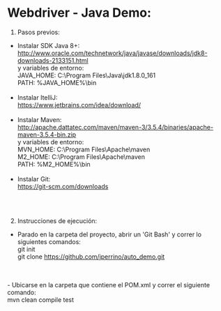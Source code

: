 # Webdriver - Java Demo:

1. Pasos previos:
- Instalar SDK Java 8+:
  <br>http://www.oracle.com/technetwork/java/javase/downloads/jdk8-downloads-2133151.html
  <br>y variables de entorno:
  <br>JAVA_HOME: C:\Program Files\Java\jdk1.8.0_161
  <br>PATH: %JAVA_HOME%\bin
  <br>
  <br>
- Instalar ItelliJ:
   <br>https://www.jetbrains.com/idea/download/
   <br>
   <br>
- Instalar Maven:
  <br>http://apache.dattatec.com/maven/maven-3/3.5.4/binaries/apache-maven-3.5.4-bin.zip
  <br>y variables de entorno:
  <br>MVN_HOME: C:\Program Files\Apache\maven
  <br>M2_HOME: C:\Program Files\Apache\maven
  <br>PATH: %M2_HOME%\bin
  <br>
  <br>
- Instalar Git:
 <br>https://git-scm.com/downloads
 <br>
 <br>
 
2. Instrucciones de ejecución:
- Parado en la carpeta del proyecto, abrir un 'Git Bash' y correr lo siguientes comandos:
 <br>git init
 <br>git clone https://github.com/jperrino/auto_demo.git
 <br>
 <br>
- Ubicarse en la carpeta que contiene el POM.xml y correr el siguiente comando:
 <br>mvn clean compile test
 <br>
 <br>
